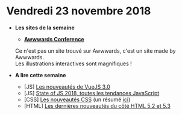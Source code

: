 Vendredi 23 novembre 2018
===========================

- **Les sites de la semaine**
    + **[Awwwards Conference](https://conference.awwwards.com/)**  
    
    Ce n'est pas un site trouvé sur Awwwards, c'est un site made by Awwwards.  
    Les illustrations interactives sont magnifiques !    
      
- **A lire cette semaine**
    + [JS] [ Les nouveautés de VueJS 3.0](https://medium.com/vue-mastery/evan-you-previews-vue-js-3-0-ab063dec3547)
    + [JS] [State of JS 2018, toutes les tendances JavaScript](https://2018.stateofjs.com/)
    + [CSS] [Les nouveautés CSS](https://www.smashingmagazine.com/2018/10/tpac-css-working-group-new/) (un résumé [ici](https://css-tricks.com/whats-new-in-css/))  
    + [HTML] [Les dernières nouveautés du côté HTML 5.2 et 5.3](https://www.linkedin.com/pulse/les-derni%C3%A8res-nouveaut%C3%A9s-du-c%C3%B4t%C3%A9-html-52-et-53-philippe-chamard/)
